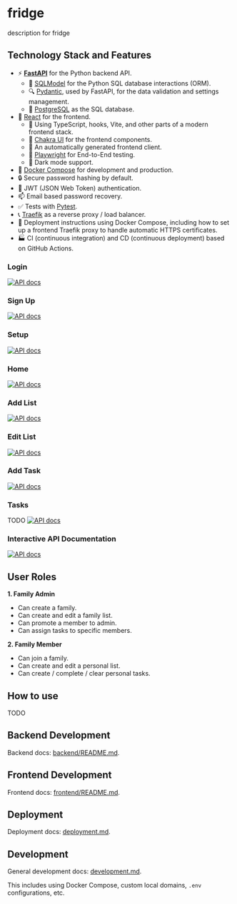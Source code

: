 # fridge
description for fridge
## Technology Stack and Features

- ⚡ [**FastAPI**](https://fastapi.tiangolo.com) for the Python backend API.
    - 🧰 [SQLModel](https://sqlmodel.tiangolo.com) for the Python SQL database interactions (ORM).
    - 🔍 [Pydantic](https://docs.pydantic.dev), used by FastAPI, for the data validation and settings management.
    - 💾 [PostgreSQL](https://www.postgresql.org) as the SQL database.
- 🚀 [React](https://react.dev) for the frontend.
    - 💃 Using TypeScript, hooks, Vite, and other parts of a modern frontend stack.
    - 🎨 [Chakra UI](https://chakra-ui.com) for the frontend components.
    - 🤖 An automatically generated frontend client.
    - 🧪 [Playwright](https://playwright.dev) for End-to-End testing.
    - 🦇 Dark mode support.
- 🐋 [Docker Compose](https://www.docker.com) for development and production.
- 🔒 Secure password hashing by default.
- 🔑 JWT (JSON Web Token) authentication.
- 📫 Email based password recovery.
- ✅ Tests with [Pytest](https://pytest.org).
- 📞 [Traefik](https://traefik.io) as a reverse proxy / load balancer.
- 🚢 Deployment instructions using Docker Compose, including how to set up a frontend Traefik proxy to handle automatic HTTPS certificates.
- 🏭 CI (continuous integration) and CD (continuous deployment) based on GitHub Actions.

### Login

[![API docs](img/login.png)](https://github.com/david-miklos/fridge)

### Sign Up

[![API docs](img/sign-up.png)](https://github.com/david-miklos/fridge)

### Setup

[![API docs](img/setup.png)](https://github.com/david-miklos/fridge)

### Home

[![API docs](img/home.png)](https://github.com/david-miklos/fridge)

### Add List

[![API docs](img/add-list.png)](https://github.com/david-miklos/fridge)

### Edit List

[![API docs](img/edit-list.png)](https://github.com/david-miklos/fridge)

### Add Task

[![API docs](img/add-task.png)](https://github.com/david-miklos/fridge)

### Tasks
TODO
[![API docs](img/add-task.png)](https://github.com/david-miklos/fridge)

### Interactive API Documentation

[![API docs](img/docs.png)](https://github.com/david-miklos/fridge)

## User Roles

**1. Family Admin**
- Can create a family.
- Can create and edit  a family list.
- Can promote a member to admin.
- Can assign tasks to specific members.

**2. Family Member**
- Can join a family.
- Can create and edit a personal list.
- Can create / complete / clear personal tasks.

## How to use

TODO

## Backend Development

Backend docs: [backend/README.md](./backend/README.md).

## Frontend Development

Frontend docs: [frontend/README.md](./frontend/README.md).

## Deployment

Deployment docs: [deployment.md](./deployment.md).

## Development

General development docs: [development.md](./development.md).

This includes using Docker Compose, custom local domains, `.env` configurations, etc.
